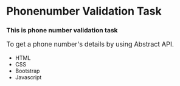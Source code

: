 # Phonenumber Validation Task

<h3>This is phone number validation task</h3>
<p style="font-size:17px;">To get a phone number's details by using <a href="https://www.abstractapi.com/api/phone-validation-api" style="text-decoration: none;">Abstract</a> API.</P>

<ul>
<li>HTML</li>
<li>CSS</li>
<li>Bootstrap</li>
<li>Javascript</li>
</ul>